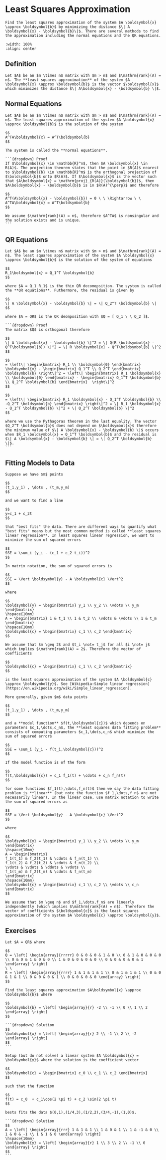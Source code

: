 # Least Squares Approximation

```{div} bigidea
Find the least squares approximation of the system $A \boldsymbol{x} \approx \boldsymbol{b}$ by minimizing the distance $\| A \boldsymbol{x} - \boldsymbol{b}\|$. There are several methods to find the approximation including the normal equations and the QR equations.
```

```{image} /img/02_05_01.png
:width: 100%
:align: center
```

## Definition

```{div} definition
Let $A$ be an $m \times n$ matrix with $m > n$ and $\mathrm{rank}(A) = n$. The **least squares approximation** of the system $A \boldsymbol{x} \approx \boldsymbol{b}$ is the vector $\boldsymbol{x}$ which minimizes the distance $\| A\boldsymbol{x} - \boldsymbol{b} \|$.
```

## Normal Equations

````{div} theorem
Let $A$ be an $m \times n$ matrix with $m > n$ and $\mathrm{rank}(A) = n$. The least squares approximation of the system $A \boldsymbol{x} \approx \boldsymbol{b}$ is the solution of the system

$$
A^TA\boldsymbol{x} = A^T\boldsymbol{b}
$$

The system is called the **normal equations**.

```{dropdown} Proof
If $\boldsymbol{x} \in \mathbb{R}^n$, then $A \boldsymbol{x} \in R(A)$. The projection theorem states that the point in $R(A)$ nearest to $\boldsymbol{b} \in \mathbb{R}^m$ is the orthogonal projection of $\boldsymbol{b}$ onto $R(A)$. If $\boldsymbol{x}$ is the vector such that $A\boldsymbol{x} = \mathrm{proj}_{R(A)}(\boldsymbol{b})$, then $A\boldsymbol{x} - \boldsymbol{b}$ is in $R(A)^{\perp}$ and therefore

$$
A^T(A\boldsymbol{x} - \boldsymbol{b}) = 0 \ \ \Rightarrow \ \ A^TA\boldsymbol{x} = A^T\boldsymbol{b}
$$

We assume $\mathrm{rank}(A) = n$, therefore $A^TA$ is nonsingular and the solution exists and is unique.
```

````

## QR Equations

````{div} theorem
Let $A$ be an $m \times n$ matrix with $m > n$ and $\mathrm{rank}(A) = n$. The least squares approximation of the system $A \boldsymbol{x} \approx \boldsymbol{b}$ is the solution of the system of equations

$$
R_1\boldsymbol{x} = Q_1^T \boldsymbol{b}
$$

where $A = Q_1 R_1$ is the thin QR decomopsition. The system is called the **QR equations**. Futhermore, the residual is given by

$$
\| A \boldsymbol{x} - \boldsymbol{b} \| = \| Q_2^T \boldsymbol{b} \|
$$

where $A = QR$ is the QR deomposition with $Q = [ Q_1 \ \ Q_2 ]$.

```{dropdown} Proof
The matrix $Q$ is orthogonal therefore

$$
\| A \boldsymbol{x} - \boldsymbol{b} \|^2 = \| Q(R \boldsymbol{x} - Q^T\boldsymbol{b}) \|^2 = \| R \boldsymbol{x} - Q^T\boldsymbol{b} \|^2
$$

$$
= \left\| \begin{bmatrix} R_1 \\ \boldsymbol{0} \end{bmatrix} \boldsymbol{x} - \begin{bmatrix} Q_1^T \\ Q_2^T \end{bmatrix} \boldsymbol{b} \right\|^2 = \left\| \begin{bmatrix} R_1 \boldsymbol{x} \\ \boldsymbol{0} \end{bmatrix} - \begin{bmatrix} Q_1^T \boldsymbol{b} \\ Q_2^T \boldsymbol{b} \end{bmatrix}  \right\|^2
$$

$$
= \left\| \begin{bmatrix} R_1 \boldsymbol{x} - Q_1^T \boldsymbol{b} \\ -Q_2^T \boldsymbol{b} \end{bmatrix} \right\|^2 = \| R_1 \boldsymbol{x} - Q_1^T \boldsymbol{b} \|^2 + \| Q_2^T \boldsymbol{b} \|^2
$$

where we use the Pythagoras theorem in the last equality. The vector $Q_2^T \boldsymbol{b}$ does not depend on $\boldsymbol{x}$ therefore the minimum value of $\| A \boldsymbol{x} - \boldsymbol{b} \|$ occurs when $R_1 \boldsymbol{x} = Q_1^T \boldsymbol{b}$ and the residual is $\| A \boldsymbol{x} - \boldsymbol{b} \| = \| Q_2^T \boldsymbol{b} \|$.
```
````

## Fitting Models to Data

```{div} definition
Suppose we have $m$ points

$$
(t_1,y_1) , \dots , (t_m,y_m)
$$

and we want to find a line

$$
y=c_1 + c_2t
$$

that "best fits" the data. There are different ways to quantify what "best fits" means but the most common method is called **least squares linear regression**. In least squares linear regression, we want to minimize the sum of squared errors

$$
SSE = \sum_i (y_i - (c_1 + c_2 t_i))^2
$$

In matrix notation, the sum of squared errors is

$$
SSE = \Vert \boldsymbol{y} - A \boldsymbol{c} \Vert^2
$$

where

$$
\boldsymbol{y} = \begin{bmatrix} y_1 \\ y_2 \\ \vdots \\ y_m \end{bmatrix}
\hspace{10mm}
A = \begin{bmatrix} 1 & t_1 \\ 1 & t_2 \\ \vdots & \vdots \\ 1 & t_m \end{bmatrix}
\hspace{10mm}
\boldsymbol{c} = \begin{bmatrix} c_1 \\ c_2 \end{bmatrix}
$$

We assume that $m \geq 2$ and $t_i \not= t_j$ for all $i \not= j$ which implies $\mathrm{rank}(A) = 2$. Therefore the vector of coefficients

$$
\boldsymbol{c} = \begin{bmatrix} c_1 \\ c_2 \end{bmatrix}
$$

is the least squares approximation of the system $A \boldsymbol{c} \approx \boldsymbol{y}$. See [Wikipedia:Simple linear regression](https://en.wikipedia.org/wiki/Simple_linear_regression).
```

```{div} definition
More generally, given $m$ data points

$$
(t_1,y_1) , \dots , (t_m,y_m)
$$

and a **model function** $f(t,\boldsymbol{c})$ which depends on parameters $c_1,\dots,c_n$, the **least squares data fitting problem** consists of computing parameters $c_1,\dots,c_n$ which minimize the sum of squared errors

$$
SSE = \sum_i (y_i - f(t_i,\boldsymbol{c}))^2
$$

If the model function is of the form

$$
f(t,\boldsymbol{c}) = c_1 f_1(t) + \cdots + c_n f_n(t)
$$

for some functions $f_1(t),\dots,f_n(t)$ then we say the data fitting problem is **linear** (but note the function $f_1,\dots,f_n$ are not necessarily linear). In the linear case, use matrix notation to write the sum of squared errors as

$$
SSE = \Vert \boldsymbol{y} - A \boldsymbol{c} \Vert^2
$$

where

$$
\boldsymbol{y} = \begin{bmatrix} y_1 \\ y_2 \\ \vdots \\ y_m \end{bmatrix}
\hspace{10mm}
A = \begin{bmatrix}
f_1(t_1) & f_2(t_1) & \cdots & f_n(t_1) \\
f_1(t_2) & f_2(t_2) & \cdots & f_n(t_2) \\
\vdots & \vdots & \ddots & \vdots \\
f_1(t_m) & f_2(t_m) & \cdots & f_n(t_m)
\end{bmatrix}
\hspace{10mm}
\boldsymbol{c} = \begin{bmatrix} c_1 \\ c_2 \\ \vdots \\ c_n \end{bmatrix}
$$

We assume that $m \geq n$ and $f_1,\dots,f_n$ are linearly independently (which implies $\mathrm{rank}(A) = n$). Therefore the vector of coefficients $\boldsymbol{c}$ is the least squares approximation of the system $A \boldsymbol{c} \approx \boldsymbol{y}$.
```

## Exercises

````{div} exercise
Let $A = QR$ where

$$
Q = \left[ \begin{array}{rrrrr} 0 & 0 & 0 & 1 & 0 \\ 0 & 1 & 0 & 0 & 0 \\ 0 & 0 & 1 & 0 & 0 \\ 1 & 0 & 0 & 0 & 0 \\ 0 & 0 & 0 & 0 & 1 \end{array} \right]
\ \
R = \left[ \begin{array}{rrrr} 1 & 1 & 1 & 1 \\ 0 & 1 & 1 & 1 \\ 0 & 0 & 1 & 1 \\ 0 & 0 & 0 & 1 \\ 0 & 0 & 0 & 0 \end{array} \right]
$$

Find the least squares approximation $A\boldsymbol{x} \approx \boldsymbol{b}$ where

$$
\boldsymbol{b} = \left[ \begin{array}{r} -2 \\ -1 \\ 0 \\ 1 \\ 2 \end{array} \right]
$$

```{dropdown} Solution
$$
\boldsymbol{x} = \left[ \begin{array}{r} 2 \\ -1 \\ 2 \\ -2 \end{array} \right]
$$
```
````

````{div} exercise
Setup (but do not solve) a linear system $A \boldsymbol{c} = \boldsymbol{y}$ where the solution is the coefficient vector

$$
\boldsymbol{c} = \begin{bmatrix} c_0 \\ c_1 \\ c_2 \end{bmatrix}
$$

such that the function

$$
f(t) = c_0  + c_1\cos(2 \pi t) + c_2 \sin(2 \pi t)
$$

bests fits the data $(0,1),(1/4,3),(1/2,2),(3/4,-1),(1,0)$.

```{dropdown} Solution
$$
A = \left[ \begin{array}{rrr} 1 & 1 & 1 \\ 1 & 0 & 1 \\ 1 & -1 & 0 \\ 1 & 0 & -1 \\ 1 & 1 & 0 \end{array} \right]
\hspace{10mm}
\boldsymbol{y} = \left[ \begin{array}{r} 1 \\ 3 \\ 2 \\ -1 \\ 0 \end{array} \right]
$$
```

````